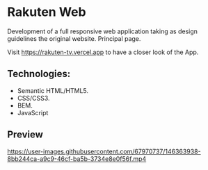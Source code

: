 # Rakuten Web

Development of a full responsive web application taking as design guidelines the original website. Principal page.

Visit https://rakuten-tv.vercel.app to have a closer look of the App.

## Technologies:

- Semantic HTML/HTML5.
- CSS/CSS3.
- BEM.
- JavaScript

## Preview

https://user-images.githubusercontent.com/67970737/146363938-8bb244ca-a9c9-46cf-ba5b-3734e8e0f56f.mp4

